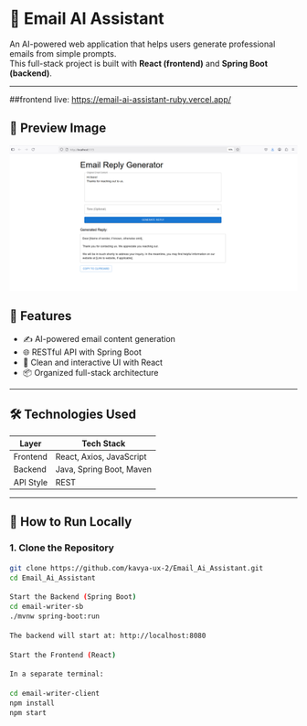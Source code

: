 # 📧 Email AI Assistant

An AI-powered web application that helps users generate professional emails from simple prompts.  
This full-stack project is built with **React (frontend)** and **Spring Boot (backend)**.

---
##frontend live: https://email-ai-assistant-ruby.vercel.app/

## 🚀 Preview Image
!["image"](https://github.com/kavya-ux-2/Email_Ai_Assistant/blob/663e4d7e0cec83d0e63f79b6890891a6fbabed36/Screenshot%202025-06-16%20123803.png)

## 🚀 Features

- ✍️ AI-powered email content generation
- 🌐 RESTful API with Spring Boot
- 🎨 Clean and interactive UI with React
- 📦 Organized full-stack architecture

---

## 🛠 Technologies Used

| Layer        | Tech Stack                  |
|--------------|-----------------------------|
| Frontend     | React, Axios, JavaScript    |
| Backend      | Java, Spring Boot, Maven    |
| API Style    | REST                        |

---

## 🔧 How to Run Locally

### 1. Clone the Repository

```bash
git clone https://github.com/kavya-ux-2/Email_Ai_Assistant.git
cd Email_Ai_Assistant

Start the Backend (Spring Boot)
cd email-writer-sb
./mvnw spring-boot:run

The backend will start at: http://localhost:8080

Start the Frontend (React)

In a separate terminal:

cd email-writer-client
npm install
npm start
